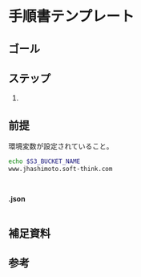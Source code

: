 # 手順書テンプレート


## ゴール

## ステップ

1.

## 前提
環境変数が設定されていること。

```bash
echo $S3_BUCKET_NAME
www.jhashimoto.soft-think.com
```

## 


### 
```bash

```

**.json**
```bash

```


## 補足資料

## 参考
